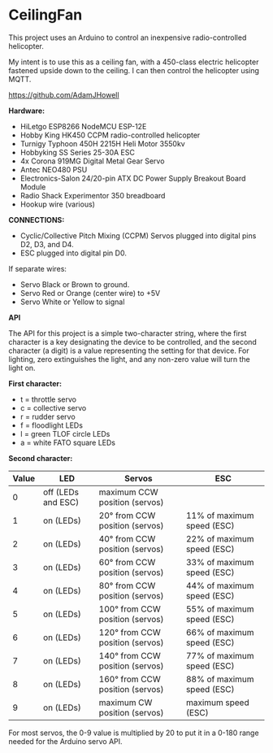 # CeilingFan

This project uses an Arduino to control an inexpensive radio-controlled helicopter.

My intent is to use this as a ceiling fan, with a 450-class electric helicopter fastened upside down to the ceiling.  I can then control the helicopter using MQTT.

https://github.com/AdamJHowell

**Hardware:**
 - HiLetgo ESP8266 NodeMCU ESP-12E
 - Hobby King HK450 CCPM radio-controlled helicopter
 - Turnigy Typhoon 450H 2215H Heli Motor 3550kv
 - Hobbyking SS Series 25-30A ESC
 - 4x Corona 919MG Digital Metal Gear Servo
 - Antec NEO480 PSU
 - Electronics-Salon 24/20-pin ATX DC Power Supply Breakout Board Module
 - Radio Shack Experimentor 350 breadboard
 - Hookup wire (various)

**CONNECTIONS:**
 - Cyclic/Collective Pitch Mixing (CCPM) Servos plugged into digital pins D2, D3, and D4.
 - ESC plugged into digital pin D0.

If separate wires:
 - Servo Black or Brown to ground.
 - Servo Red or Orange (center wire) to +5V
 - Servo White or Yellow to signal

**API**

The API for this project is a simple two-character string, where the first character is a key designating the device to be controlled, and the second character (a digit) is a value representing the setting for that device.
For lighting, zero extinguishes the light, and any non-zero value will turn the light on.

**First character:**
 - t = throttle servo
 - c = collective servo
 - r = rudder servo
 - f = floodlight LEDs
 - l = green TLOF circle LEDs
 - a = white FATO square LEDs

**Second character:**

| Value | LED | Servos | ESC |
|---|---|---|---|
| 0 | off (LEDs and ESC) | maximum CCW position (servos) |
| 1 | on (LEDs) | 20° from CCW position (servos) | 11% of maximum speed (ESC) |
| 2 | on (LEDs) | 40° from CCW position (servos) | 22% of maximum speed (ESC) |
| 3 | on (LEDs) | 60° from CCW position (servos) | 33% of maximum speed (ESC) |
| 4 | on (LEDs) | 80° from CCW position (servos) | 44% of maximum speed (ESC) |
| 5 | on (LEDs) | 100° from CCW position (servos) | 55% of maximum speed (ESC) |
| 6 | on (LEDs) | 120° from CCW position (servos) | 66% of maximum speed (ESC) |
| 7 | on (LEDs) | 140° from CCW position (servos) | 77% of maximum speed (ESC) |
| 8 | on (LEDs) | 160° from CCW position (servos) | 88% of maximum speed (ESC) |
| 9 | on (LEDs) | maximum CW position (servos) | maximum speed (ESC) |

For most servos, the 0-9 value is multiplied by 20 to put it in a 0-180 range needed for the Arduino servo API.
